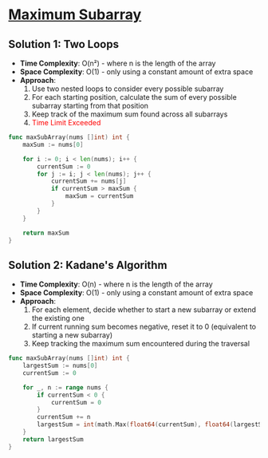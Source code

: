 # [Maximum Subarray](https://leetcode.com/problems/maximum-subarray/)

## Solution 1: Two Loops
- **Time Complexity**: O(n²) - where n is the length of the array
- **Space Complexity**: O(1) - only using a constant amount of extra space
- **Approach**:
   1. Use two nested loops to consider every possible subarray
   2. For each starting position, calculate the sum of every possible subarray starting from that position
   3. Keep track of the maximum sum found across all subarrays
   4. <font color=#FF0000>Time Limit Exceeded</font>


```go
func maxSubArray(nums []int) int {
    maxSum := nums[0]

    for i := 0; i < len(nums); i++ {
        currentSum := 0
        for j := i; j < len(nums); j++ {
            currentSum += nums[j]
            if currentSum > maxSum {
                maxSum = currentSum
            }
        }
    }

    return maxSum
}
```


## Solution 2: Kadane's Algorithm
- **Time Complexity**: O(n) - where n is the length of the array
- **Space Complexity**: O(1) - only using a constant amount of extra space
- **Approach**:
  1. For each element, decide whether to start a new subarray or extend the existing one
  2. If current running sum becomes negative, reset it to 0 (equivalent to starting a new subarray)
  3. Keep tracking the maximum sum encountered during the traversal

```go
func maxSubArray(nums []int) int {
	largestSum := nums[0]
	currentSum := 0

	for _, n := range nums {
		if currentSum < 0 {
			currentSum = 0
		}
		currentSum += n
		largestSum = int(math.Max(float64(currentSum), float64(largestSum)))
	}
	return largestSum
}
```